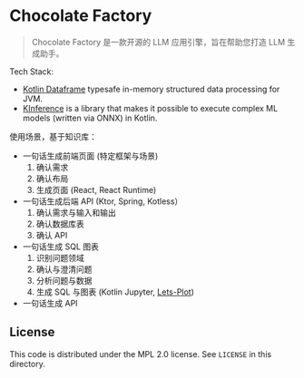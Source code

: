 # Chocolate Factory

> Chocolate Factory 是一款开源的 LLM 应用引擎，旨在帮助您打造 LLM 生成助手。

Tech Stack:

- [Kotlin Dataframe](https://github.com/Kotlin/dataframe)  typesafe in-memory structured data processing for JVM.
- [KInference](https://github.com/JetBrains-Research/kinference) is a library that makes it possible to execute complex
  ML models (written via ONNX) in Kotlin.

使用场景，基于知识库：

- 一句话生成前端页面 (特定框架与场景)
    1. 确认需求
    2. 确认布局
    3. 生成页面 (React, React Runtime)
- 一句话生成后端 API (Ktor, Spring, Kotless）
    1. 确认需求与输入和输出
    2. 确认数据库表
    3. 确认 API
- 一句话生成 SQL 图表
    1. 识别问题领域
    2. 确认与澄清问题
    3. 分析问题与数据
    4. 生成 SQL 与图表 (Kotlin Jupyter, [Lets-Plot](https://github.com/JetBrains/lets-plot-kotlin))
- 一句话生成 API

## License

This code is distributed under the MPL 2.0 license. See `LICENSE` in this directory.
